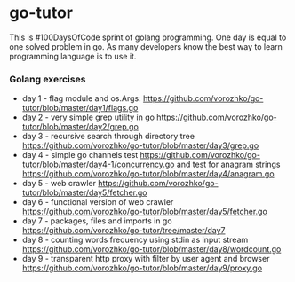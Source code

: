 # go-tutor
This is #100DaysOfCode sprint of golang programming. One day is equal to one solved problem in go.
As many developers know the best way to learn programming language is to use it.

### Golang exercises ###
 - day 1 - flag module and os.Args: https://github.com/vorozhko/go-tutor/blob/master/day1/flags.go
 - day 2 - very simple grep utility in go https://github.com/vorozhko/go-tutor/blob/master/day2/grep.go
 - day 3 - recursive search through directory tree https://github.com/vorozhko/go-tutor/blob/master/day3/grep.go
 - day 4 - simple go channels test https://github.com/vorozhko/go-tutor/blob/master/day4-1/concurrency.go and  test for anagram strings https://github.com/vorozhko/go-tutor/blob/master/day4/anagram.go
 - day 5 - web crawler https://github.com/vorozhko/go-tutor/blob/master/day5/fetcher.go
 - day 6 - functional version of web crawler https://github.com/vorozhko/go-tutor/blob/master/day5/fetcher.go
 - day 7 - packages, files and imports in go https://github.com/vorozhko/go-tutor/tree/master/day7
 - day 8 - counting words frequency using stdin as input stream https://github.com/vorozhko/go-tutor/blob/master/day8/wordcount.go
 - day 9 - transparent http proxy with filter by user agent and browser https://github.com/vorozhko/go-tutor/blob/master/day9/proxy.go
